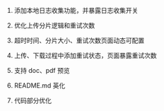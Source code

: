 1. 添加本地日志收集功能，并暴露日志收集开关

2. 优化上传分片逻辑和重试次数

3. 超时时间、分片大小、重试次数页面动态可配置

4. 上传、下载过程中添加重试状态，页面暴露重试次数

5. 支持 doc、pdf 预览

6. README.md 英化

7. 代码部分优化
